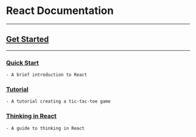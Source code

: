 # React Documentation

---
## [Get Started](https://github.com/robinpunn/documentation/tree/main/React/GetStarted)
---

### [Quick Start](https://github.com/robinpunn/documentation/tree/main/React/GetStarted/1-Quickstart)
    - A brief introduction to React

### [Tutorial](https://github.com/robinpunn/documentation/tree/main/React/GetStarted/2-Tutorial)
    - A tutorial creating a tic-tac-toe game

### [Thinking in React](https://github.com/robinpunn/documentation/tree/main/React/GetStarted/3-ThinkingInReact)
    - A guide to thinking in React